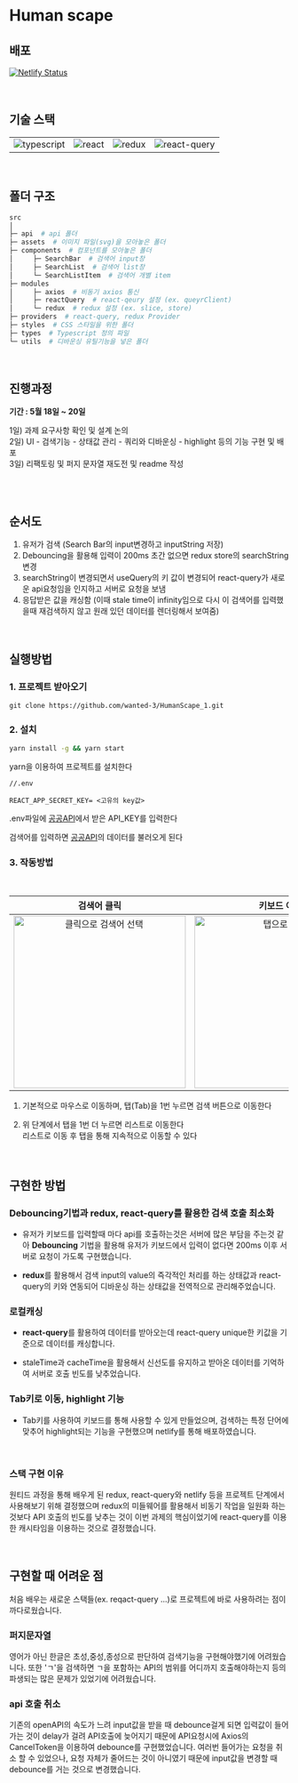 # Human scape

## 배포

[![Netlify Status](https://api.netlify.com/api/v1/badges/8c963488-351b-41d4-9152-60535ac564b2/deploy-status)](https://app.netlify.com/sites/comfy-kitsune-a7c9f9/deploys)

<br/>

## 기술 스택
|||||
|:---:|:---:|:---:|:---:|
|<img src="https://img.shields.io/badge/typescript-3178C6.svg?style=for-the-badge&logo=typescript&logoColor=white%22%3E" alt="typescript"/>|<img src="https://img.shields.io/badge/React-61DAFB?style=for-the-badge&logo=react&logoColor=black%22/%3E" alt="react"/>|<img src="https://img.shields.io/badge/redux-%23593d88.svg?style=for-the-badge&logo=redux&logoColor=white%22/%3E" alt="redux"/>|<img src="https://img.shields.io/badge/react_query-CA4245.svg?style=for-the-badge&logo=reactquery&logoColor=white%22%3E" alt="react-query"/>|

<br/>

## 폴더 구조

```sh
src
│  
├─ api  # api 폴더
├─ assets  # 이미지 파일(svg)을 모아놓은 폴더
├─ components  # 컴포넌트를 모아놓은 폴더
│     ├─ SearchBar  # 검색어 input창
│     ├─ SearchList  # 검색어 list창
│     └─ SearchListItem  # 검색어 개별 item
├─ modules
│     ├─ axios  # 비동기 axios 통신
│     ├─ reactQuery  # react-qeury 설정 (ex. queyrClient)
│     └─ redux  # redux 설정 (ex. slice, store)
├─ providers  # react-query, redux Provider
├─ styles  # CSS 스타일을 위한 폴더
├─ types  # Typescript 정의 파일
└─ utils  # 디바운싱 유틸기능을 넣은 폴더

```
<br/>

## 진행과정
**기간 : 5월 18일 ~ 20일**

1일) 과제 요구사항 확인 및 설계 논의   
2일) UI - 검색기능 - 상태값 관리 - 쿼리와 디바운싱 - highlight 등의 기능 구현 및 배포   
3일) 리팩토링 및 퍼지 문자열 재도전 및 readme 작성   


<br/><br/>

## 순서도

1. 유저가 검색 (Search Bar의 input변경하고 inputString 저장)
2. Debouncing을 활용해 입력이 200ms 초간 없으면 redux store의 searchString 변경
3. searchString이 변경되면서 useQuery의 키 값이 변경되어 react-query가 새로운 api요청임을 인지하고 서버로 요청을 보냄
4. 응답받은 값을 캐싱함 (이때 stale time이 infinity임으로 다시 이 검색어를 입력했을때 재검색하지 않고 원래 있던 데이터를 렌더링해서 보여줌)

<br/>


## 실행방법  

### 1. 프로젝트 받아오기

```
git clone https://github.com/wanted-3/HumanScape_1.git
```
### 2. 설치  

```sh
yarn install -g && yarn start
```
yarn을 이용하여 프로젝트를 설치한다

```
//.env

REACT_APP_SECRET_KEY= <고유의 key값>
```
.env파일에 [공공API](https://www.data.go.kr/data/15001675/openapi.do)에서 받은 API_KEY를 입력한다

검색어를 입력하면 [공공API](https://www.data.go.kr/data/15001675/openapi.do)의 데이터를 불러오게 된다
<br/>

### 3. 작동방법  
<br/>

|검색어 클릭|키보드 이동|
|:---:|:---:|
|<img src="https://user-images.githubusercontent.com/46497281/169039306-5c863bcd-67f5-41c0-89a2-eaa88f773c70.gif" width="310px" alt="클릭으로 검색어 선택">|<img src="https://user-images.githubusercontent.com/46497281/169039224-baaa03ca-7bac-46e2-9553-38d2f038942c.gif" width="310px" alt="탭으로 이동">|

1. 기본적으로 마우스로 이동하며, 탭(Tab)을 1번 누르면 검색 버튼으로 이동한다  

2. 위 단계에서 탭을 1번 더 누르면 리스트로 이동한다  
리스트로 이동 후 탭을 통해 지속적으로 이동할 수 있다  
<br/><br/>


## 구현한 방법

### Debouncing기법과 redux, react-query를 활용한 검색 호출 최소화

- 유저가 키보드를 입력할때 마다 api를 호출하는것은 서버에 많은 부담을 주는것 같아 **Debouncing** 기법을 활용해 유저가 키보드에서 입력이 없다면 200ms 이후 서버로 요청이 가도록 구현했습니다.

- **redux**를 활용해서 검색 input의 value의 즉각적인 처리를 하는 상태값과 react-query의 키와 연동되어 디바운싱 하는 상태값을 전역적으로 관리해주었습니다.


### 로컬캐싱

- **react-query**를 활용하여 데이터를 받아오는데 react-query unique한 키값을 기준으로 데이터를 캐싱합니다.

- staleTime과 cacheTime을 활용해서 신선도를 유지하고 받아온 데이터를 기억하여 서버로 호출 빈도를 낮추었습니다.

### Tab키로 이동, highlight 기능

- Tab키를 사용하여 키보드를 통해 사용할 수 있게 만들었으며, 검색하는 특정 단어에 맞추어 highlight되는 기능을 구현했으며 netlify를 통해 배포하였습니다.
<br/>

### 스택 구현 이유

원티드 과정을 통해 배우게 된 redux, react-query와 netlify 등을 프로젝트 단계에서 사용해보기 위해 결정했으며 redux의 미들웨어를 활용해서 비동기 작업을 일원화 하는 것보다 API 호출의 빈도를 낮추는 것이 이번 과제의 핵심이었기에 react-query를 이용한 캐시타임을 이용하는 것으로 결정했습니다.

<br/>

## 구현할 때 어려운 점
처음 배우는 새로운 스택들(ex. reqact-query ...)로 프로젝트에 바로 사용하려는 점이 까다로웠습니다.

### 퍼지문자열

영어가 아닌 한글은 초성,중성,종성으로 판단하여 검색기능을 구현해야했기에 어려웠습니다. 또한 'ㄱ'을 검색하면 ㄱ을 포함하는 API의 범위를 어디까지 호출해야하는지 등의 파생되는 많은 문제가 있었기에 어려웠습니다.

### api 호출 취소
기존의 openAPI의 속도가 느려 input값을 받을 때 debounce걸게 되면 입력값이 들어가는 것이 delay가 걸려 API호출에 늦어지기 때문에 
API요청시에 Axios의 CancelToken을 이용하여 debounce를 구현했었습니다. 여러번 들어가는 요청을 취소 할 수 있었으나, 요청 자체가 줄어드는 것이 아니였기 때문에 input값을 변경할 때 debounce를 거는 것으로 변경했습니다.  

<br/><br/>
